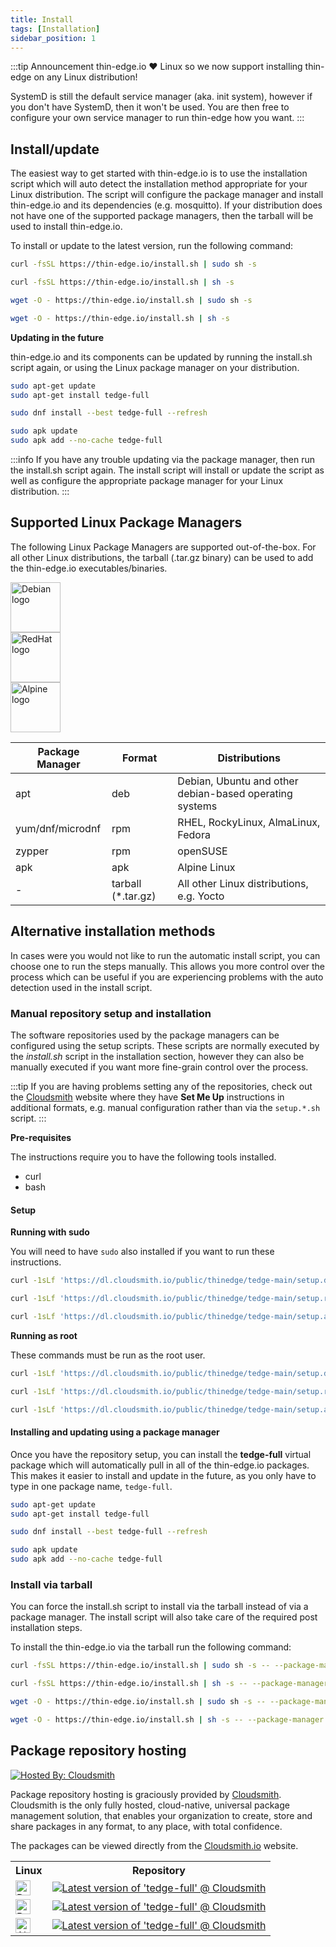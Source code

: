 ```yaml
---
title: Install
tags: [Installation]
sidebar_position: 1
---
```


:::tip Announcement
thin-edge.io ❤️ Linux so we now support installing thin-edge on any Linux distribution!

SystemD is still the default service manager (aka. init system), however if you don't have SystemD, then it won't be used. You are then free to configure your own service manager to run thin-edge how you want.
:::

## Install/update

The easiest way to get started with thin-edge.io is to use the installation script which will auto detect the installation method appropriate for your Linux distribution. The script will configure the package manager and install thin-edge.io and its dependencies (e.g. mosquitto). If your distribution does not have one of the supported package managers, then the tarball will be used to install thin-edge.io.

To install or update to the latest version, run the following command:

```sh tab={"label":"curl(sudo)"}
curl -fsSL https://thin-edge.io/install.sh | sudo sh -s
```

```sh tab={"label":"curl(root)"}
curl -fsSL https://thin-edge.io/install.sh | sh -s
```

```sh tab={"label":"wget(sudo)"}
wget -O - https://thin-edge.io/install.sh | sudo sh -s
```

```sh tab={"label":"wget(root)"}
wget -O - https://thin-edge.io/install.sh | sh -s
```

**Updating in the future**

thin-edge.io and its components can be updated by running the install.sh script again, or using the Linux package manager on your distribution.

```sh tab={"label":"Debian/Ubuntu"}
sudo apt-get update
sudo apt-get install tedge-full
```

```sh tab={"label":"RHEL/Fedora/RockyLinux"}
sudo dnf install --best tedge-full --refresh
```

```sh tab={"label":"Alpine"}
sudo apk update
sudo apk add --no-cache tedge-full
```

:::info
If you have any trouble updating via the package manager, then run the install.sh script again. The install script will install or update the script as well as configure the appropriate package manager for your Linux distribution.
:::

## Supported Linux Package Managers

The following Linux Package Managers are supported out-of-the-box. For all other Linux distributions, the tarball (.tar.gz binary) can be used to add the thin-edge.io executables/binaries.

<div>
    <div class="row">
        <div class="column logo">
            <img width="80" height="80" src="https://assets.cloudsmith.media/package/images/backends/deb/large.30f93502b7b5.png" alt="Debian logo" />
        </div>
        <div class="column logo">
            <img width="80" height="80" src="https://assets.cloudsmith.media/package/images/backends/rpm/large.f677f5642875.png" alt="RedHat logo" />
        </div>
        <div class="column logo">
            <img width="80" height="80" src="https://assets.cloudsmith.media/package/images/backends/alpine/large.974a497e9765.png" alt="Alpine logo" />
        </div>
    </div>
</div>

|Package Manager|Format|Distributions|
|---------------|------|-------------|
|apt|deb|Debian, Ubuntu and other debian-based operating systems|
|yum/dnf/microdnf|rpm|RHEL, RockyLinux, AlmaLinux, Fedora|
|zypper|rpm|openSUSE|
|apk|apk|Alpine Linux|
|-|tarball (*.tar.gz)|All other Linux distributions, e.g. Yocto|


## Alternative installation methods

In cases were you would not like to run the automatic install script, you can choose one to run the steps manually. This allows you more control over the process which can be useful if you are experiencing problems with the auto detection used in the install script.

### Manual repository setup and installation

The software repositories used by the package managers can be configured using the setup scripts. These scripts are normally executed by the *install.sh* script in the installation section, however they can also be manually executed if you want more fine-grain control over the process.

:::tip
If you are having problems setting any of the repositories, check out the [Cloudsmith](https://cloudsmith.io/~thinedge/repos/tedge-release/setup/#formats-deb) website where they have **Set Me Up** instructions in additional formats, e.g. manual configuration rather than via the `setup.*.sh` script.
:::

**Pre-requisites**

The instructions require you to have the following tools installed.

* curl
* bash

#### Setup

**Running with sudo**

You will need to have `sudo` also installed if you want to run these instructions.

```sh tab={"label":"Debian/Ubuntu"}
curl -1sLf 'https://dl.cloudsmith.io/public/thinedge/tedge-main/setup.deb.sh' | sudo bash
```

```sh tab={"label":"RHEL/Fedora/RockyLinux"}
curl -1sLf 'https://dl.cloudsmith.io/public/thinedge/tedge-main/setup.rpm.sh' | sudo bash
```

```sh tab={"label":"Alpine"}
curl -1sLf 'https://dl.cloudsmith.io/public/thinedge/tedge-main/setup.alpine.sh' | sudo bash
```

**Running as root**

These commands must be run as the root user.

```sh tab={"label":"Debian/Ubuntu"}
curl -1sLf 'https://dl.cloudsmith.io/public/thinedge/tedge-main/setup.deb.sh' | bash
```

```sh tab={"label":"RHEL/Fedora/RockyLinux"}
curl -1sLf 'https://dl.cloudsmith.io/public/thinedge/tedge-main/setup.rpm.sh' | bash
```

```sh tab={"label":"Alpine"}
curl -1sLf 'https://dl.cloudsmith.io/public/thinedge/tedge-main/setup.alpine.sh' | bash
```


#### Installing and updating using a package manager

Once you have the repository setup, you can install the **tedge-full** virtual package which will automatically pull in all of the thin-edge.io packages. This makes it easier to install and update in the future, as you only have to type in one package name, `tedge-full`.

```sh tab={"label":"Debian/Ubuntu"}
sudo apt-get update
sudo apt-get install tedge-full
```

```sh tab={"label":"RHEL/Fedora/RockyLinux"}
sudo dnf install --best tedge-full --refresh
```

```sh tab={"label":"Alpine"}
sudo apk update
sudo apk add --no-cache tedge-full
```

### Install via tarball

You can force the install.sh script to install via the tarball instead of via a package manager. The install script will also take care of the required post installation steps.

To install the thin-edge.io via the tarball run the following command:

```sh tab={"label":"curl(sudo)"}
curl -fsSL https://thin-edge.io/install.sh | sudo sh -s -- --package-manager tarball
```

```sh tab={"label":"curl(root)"}
curl -fsSL https://thin-edge.io/install.sh | sh -s -- --package-manager tarball
```

```sh tab={"label":"wget(sudo)"}
wget -O - https://thin-edge.io/install.sh | sudo sh -s -- --package-manager tarball
```

```sh tab={"label":"wget(root)"}
wget -O - https://thin-edge.io/install.sh | sh -s -- --package-manager tarball
```

## Package repository hosting

[![Hosted By: Cloudsmith](https://img.shields.io/badge/OSS%20hosting%20by-cloudsmith-blue?logo=cloudsmith&style=for-the-badge)](https://cloudsmith.com)

Package repository hosting is graciously provided by  [Cloudsmith](https://cloudsmith.com).
Cloudsmith is the only fully hosted, cloud-native, universal package management solution, that
enables your organization to create, store and share packages in any format, to any place, with total
confidence.

The packages can be viewed directly from the [Cloudsmith.io](https://cloudsmith.io/~thinedge/repos/) website.

<table>
<tr>
    <th>Linux</th>
    <th>Repository</th>
</tr>
<tr>
    <td>
        <img width="24" height="24" src="https://assets.cloudsmith.media/package/images/backends/deb/small.bedd6f749317.png" alt="Debian logo" />
    </td>
    <td>
        <a href="https://cloudsmith.io/~thinedge/repos/tedge-main/packages/detail/deb/tedge-full/latest/a=all;d=any-distro%252Fany-version;t=binary/"><img src="https://api-prd.cloudsmith.io/v1/badges/version/thinedge/tedge-main/deb/tedge-full/latest/a=all;d=any-distro%252Fany-version;t=binary/?render=true&show_latest=true" alt="Latest version of 'tedge-full' @ Cloudsmith" /></a>
    </td>
</tr>
<tr>
    <td>
        <img width="24" height="24" src="https://assets.cloudsmith.media/package/images/backends/rpm/small.89bd26d9d17b.png" alt="RedHat logo" />
    </td>
    <td>
        <a href="https://cloudsmith.io/~thinedge/repos/tedge-main/packages/detail/rpm/tedge-full/latest/a=noarch;d=any-distro%252Fany-version;t=binary/"><img src="https://api-prd.cloudsmith.io/v1/badges/version/thinedge/tedge-main/rpm/tedge-full/latest/a=noarch;d=any-distro%252Fany-version;t=binary/?render=true&show_latest=true" alt="Latest version of 'tedge-full' @ Cloudsmith" /></a>
    </td>
</tr>
<tr>
    <td>
        <img width="24" height="24" src="https://assets.cloudsmith.media/package/images/backends/alpine/small.dff9b535ea47.png" alt="Alpine logo" />
    </td>
    <td>
        <a href="https://cloudsmith.io/~thinedge/repos/tedge-main/packages/detail/alpine/tedge-full/latest/a=noarch;d=alpine%252Fany-version/"><img src="https://api-prd.cloudsmith.io/v1/badges/version/thinedge/tedge-main/alpine/tedge-full/latest/a=noarch;d=alpine%252Fany-version/?render=true&show_latest=true" alt="Latest version of 'tedge-full' @ Cloudsmith" /></a>
    </td>
</tr>
</table>
